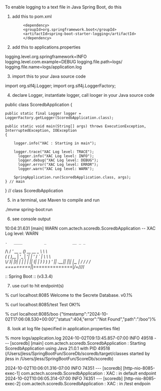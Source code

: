 To enable logging to a text file in Java Spring Boot, do this

1) add this to pom.xml

     		<dependency>
      		<groupId>org.springframework.boot</groupId>
    	  	<artifactId>spring-boot-starter-logging</artifactId>
		    </dependency>

2) add this to applications.properties

  logging.level.org.springframework=INFO
  logging.level.com.example=DEBUG
  logging.file.path=logs/ 
  logging.file.name=logs/application.log 

3) import this to your Java source code
  
  import org.slf4j.Logger;
  import org.slf4j.LoggerFactory;



4) declare Logger, instantiate logger, call looger in your Java source code

  public class ScoredbApplication {
  
  	public static final Logger logger = LoggerFactory.getLogger(ScoredbApplication.class);
  
  	public static void main(String[] args) throws ExecutionException, InterruptedException, IOException 
  	{
  
  		logger.info("XAC : Starting in main");
  		   
  		logger.trace("XAC Log level: TRACE");
          logger.info("XAC Log level: INFO");
          logger.debug("XAC Log level: DEBUG");
          logger.error("XAC Log level: ERROR");
          logger.warn("XAC Log level: WARN");
  
  		SpringApplication.run(ScoredbApplication.class, args);
  	} // main 
  
   } // class ScoredbApplication

5) in a terminal, use Maven to compile and run

  ./mvnw spring-boot:run

6) see console output

  10:04:31.631 [main] WARN com.actech.scoredb.ScoredbApplication -- XAC Log level: WARN
  
    .   ____          _            __ _ _
   /\\ / ___'_ __ _ _(_)_ __  __ _ \ \ \ \
  ( ( )\___ | '_ | '_| | '_ \/ _` | \ \ \ \
   \\/  ___)| |_)| | | | | || (_| |  ) ) ) )
    '  |____| .__|_| |_|_| |_\__, | / / / /
   =========|_|==============|___/=/_/_/_/
  
   :: Spring Boot ::                (v3.3.4)
  
7) use curl to hit endpoint(s)

  % curl localhost:8085
  Welcome to the Secrete Database. v0.1%   
  
  % curl localhost:8085/test
  Test OK!%  
  
  % curl localhost:8085/boo 
  {"timestamp":"2024-10-02T17:06:08.530+00:00","status":404,"error":"Not Found","path":"/boo"}%                            

8) look at log file (specified in application.properties file)
   
  % more logs/application.log 
  2024-10-02T09:13:45.857-07:00  INFO 49518 --- [scoredb] [main] com.actech.scoredb.ScoredbApplication    :
  Starting ScoredbApplication using Java 21.0.1 with PID 49518 (/Users/jless/SpringBootFun/ScoreDb/scoredb/target/classes started by jless in /Users/jless/SpringBootFun/ScoreDb/scoredb)

  2024-10-02T10:06:01.316-07:00  INFO 74351 --- [scoredb] [http-nio-8085-exec-1] com.actech.scoredb.ScoredbApplication    : XAC : in default endpoint
  2024-10-02T10:06:05.314-07:00  INFO 74351 --- [scoredb] [http-nio-8085-exec-2] com.actech.scoredb.ScoredbApplication    : XAC : in /test endpoin

